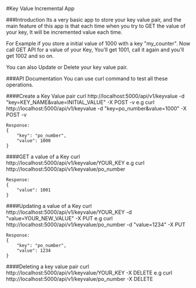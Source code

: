 #Key Value Incremental App

###Introduction
Its a very basic app to store your key value pair, and the main feature of this app is that each time when you try to GET the value of your key, It will be incremented value each time.

For Example if you store a initial value of 1000 with a key "my_counter". Now call GET API for a value of your Key, You'll get 1001, call it again and you'll get 1002 and so on.

You can also Update or Delete your key value pair.


###API Documentation
You can use curl command to test all these operations.

####Create a Key Value pair
	curl http://localhost:5000/api/v1/keyvalue -d "key=KEY_NAME&value=INITIAL_VALUE" -X POST -v
	e.g
	curl http://localhost:5000/api/v1/keyvalue -d "key=po_number&value=1000" -X POST -v

	Response:
	{
	    "key": "po_number", 
	    "value": 1000
	}

####GET a value of a Key
	curl http://localhost:5000/api/v1/keyvalue/YOUR_KEY
	e.g
	curl http://localhost:5000/api/v1/keyvalue/po_number

	Response:
	{
		"value": 1001
	}

####Updating a value of a Key
	curl http://localhost:5000/api/v1/keyvalue/YOUR_KEY -d "value=YOUR_NEW_VALUE" -X PUT
	e.g
	curl http://localhost:5000/api/v1/keyvalue/po_number -d "value=1234" -X PUT

	Response:
	{
		"key": "po_number",
		"value": 1234
	}
	
####Deleting a key value pair
	curl http://localhost:5000/api/v1/keyvalue/YOUR_KEY -X DELETE
	e.g
	curl http://localhost:5000/api/v1/keyvalue/po_number -X DELETE